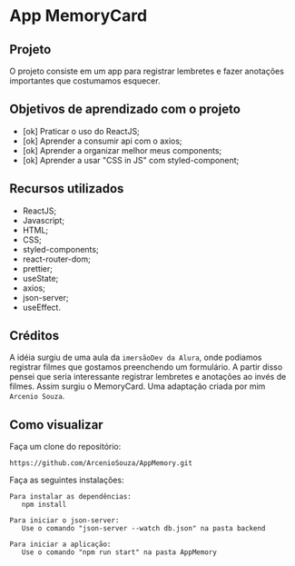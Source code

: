 # App MemoryCard

## Projeto

O projeto consiste em um app para registrar lembretes e fazer anotações importantes que costumamos esquecer.

## Objetivos de aprendizado com o projeto

 - [ok] Praticar o uso do ReactJS;
 - [ok] Aprender a consumir api com o axios;
 - [ok] Aprender a organizar melhor meus components;
 - [ok] Aprender a usar "CSS in JS" com styled-component;

 ## Recursos utilizados

 - ReactJS;
 - Javascript;
 - HTML;
 - CSS;
 - styled-components;
 - react-router-dom;
 - prettier;
 - useState;
 - axios;
 - json-server;
 - useEffect.

## Créditos

A idéia surgiu de uma aula da `imersãoDev da Alura`, onde podiamos registrar filmes que gostamos preenchendo um formulário.
A partir disso pensei que seria interessante registrar lembretes e anotações ao invés de filmes.
Assim surgiu o MemoryCard.
Uma adaptação criada por mim `Arcenio Souza`.

## Como visualizar

Faça um clone do repositório:
```
https://github.com/ArcenioSouza/AppMemory.git
```

Faça as seguintes instalações:
```
Para instalar as dependências: 
   npm install

Para iniciar o json-server:
   Use o comando "json-server --watch db.json" na pasta backend

Para iniciar a aplicação:
   Use o comando "npm run start" na pasta AppMemory
```